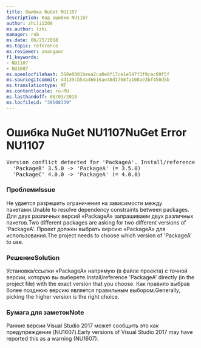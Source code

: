 ```yaml
---
title: Ошибка NuGet NU1107
description: Код ошибки NU1107
author: zhili1208
ms.author: lzhi
manager: rob
ms.date: 06/25/2018
ms.topic: reference
ms.reviewer: anangaur
f1_keywords:
- NU1107
- NU1607
ms.openlocfilehash: 568e0001beea2ca0e0f17ce1e547f3f9cac09f5f
ms.sourcegitcommit: 4d139cb54a46616ae48d1768fa108ae3bf450d5b
ms.translationtype: MT
ms.contentlocale: ru-RU
ms.lasthandoff: 08/03/2018
ms.locfileid: "39508339"
---
```

# <a name="nuget-error-nu1107"></a><span data-ttu-id="c67be-103">Ошибка NuGet NU1107</span><span class="sxs-lookup"><span data-stu-id="c67be-103">NuGet Error NU1107</span></span>

<pre>Version conflict detected for 'PackageA'. Install/reference 'PackageA' v4.0.0 directly to resolve this issue.<br/>  'PackageB' 3.5.0 -> 'PackageA' (= 3.5.0)<br/>  'PackageC' 4.0.0 -> 'PackageA' (= 4.0.0)</pre>

### <a name="issue"></a><span data-ttu-id="c67be-104">Проблеми</span><span class="sxs-lookup"><span data-stu-id="c67be-104">Issue</span></span>
<span data-ttu-id="c67be-105">Не удается разрешить ограничения на зависимости между пакетами.</span><span class="sxs-lookup"><span data-stu-id="c67be-105">Unable to resolve dependency constraints between packages.</span></span> <span data-ttu-id="c67be-106">Для двух различных версий «PackageA» запрашиваем двух различных пакетов.</span><span class="sxs-lookup"><span data-stu-id="c67be-106">Two different packages are asking for two different versions of 'PackageA'.</span></span> <span data-ttu-id="c67be-107">Проект должен выбрать версию «PackageA» для использования.</span><span class="sxs-lookup"><span data-stu-id="c67be-107">The project needs to choose which version of 'PackageA' to use.</span></span>

### <a name="solution"></a><span data-ttu-id="c67be-108">Решение</span><span class="sxs-lookup"><span data-stu-id="c67be-108">Solution</span></span>
<span data-ttu-id="c67be-109">Установка/ссылки «PackageA» напрямую (в файле проекта) с точной версии, которую вы выберете.</span><span class="sxs-lookup"><span data-stu-id="c67be-109">Install/reference 'PackageA' directly (in the project file) with the exact version that you choose.</span></span>
<span data-ttu-id="c67be-110">Как правило выбрав более позднюю версию является правильным выбором.</span><span class="sxs-lookup"><span data-stu-id="c67be-110">Generally, picking the higher version is the right choice.</span></span>

### <a name="note"></a><span data-ttu-id="c67be-111">Бумага для заметок</span><span class="sxs-lookup"><span data-stu-id="c67be-111">Note</span></span>
<span data-ttu-id="c67be-112">Ранние версии Visual Studio 2017 может сообщить это как предупреждение (NU1607).</span><span class="sxs-lookup"><span data-stu-id="c67be-112">Early versions of Visual Studio 2017 may have reported this as a warning (NU1607).</span></span>
